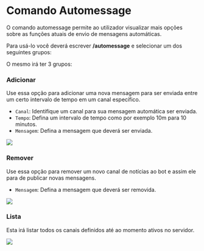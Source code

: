 # Comando Automessage

O comando automessage permite ao utilizador visualizar mais opções sobre as funções atuais de envio de mensagens automáticas.

Para usá-lo você deverá escrever **/automessage** e selecionar um dos seguintes grupos:

O mesmo irá ter 3 grupos:

### Adicionar

Use essa opção para adicionar uma nova mensagem para ser enviada entre um certo intervalo de tempo em um canal específico.

- `Canal`: Identifique um canal para sua mensagem automática ser enviada.
- `Tempo`: Defina um intervalo de tempo como por exemplo 10m para 10 minutos.
- `Mensagem`: Defina a mensagem que deverá ser enviada.

<img src="https://i.imgur.com/cr02vwz.png">

### Remover

Use essa opção para remover um novo canal de notícias ao bot e assim ele para de publicar novas mensagens.

- `Mensagem`: Defina a mensagem que deverá ser removida.

<img src="https://i.imgur.com/TIrQOaZ.png">

### Lista

Esta irá listar todos os canais definidos até ao momento ativos no servidor.

<img src="https://i.imgur.com/aJD4oEp.png">